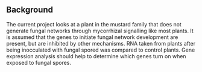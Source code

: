 ## Background

The current project looks at a plant in the mustard family that does not generate fungal networks through mycorrhizal signalling like most plants. It is assumed that the genes to initiate fungal network development are present, but are inhibited by other mechanisms. RNA taken from plants after being inocculated with fungal spored was compared to control plants. Gene expression analysis should help to determine which genes turn on when exposed to fungal spores.
